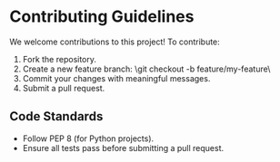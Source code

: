 # Contributing Guidelines

We welcome contributions to this project! To contribute:

1. Fork the repository.
2. Create a new feature branch: \git checkout -b feature/my-feature\
3. Commit your changes with meaningful messages.
4. Submit a pull request.

## Code Standards

- Follow PEP 8 (for Python projects).
- Ensure all tests pass before submitting a pull request.
